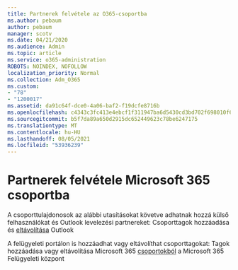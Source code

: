 ```yaml
---
title: Partnerek felvétele az O365-csoportba
ms.author: pebaum
author: pebaum
manager: scotv
ms.date: 04/21/2020
ms.audience: Admin
ms.topic: article
ms.service: o365-administration
ROBOTS: NOINDEX, NOFOLLOW
localization_priority: Normal
ms.collection: Adm_O365
ms.custom:
- "78"
- "1200017"
ms.assetid: da91c64f-dce0-4a06-baf2-f19dcfe8716b
ms.openlocfilehash: c4343c3fc413e4ebcf1f311947ba6d5430cd3bd702f698010f6ba20a0ff71280
ms.sourcegitcommit: b5f7da89a650d2915dc652449623c78be6247175
ms.translationtype: MT
ms.contentlocale: hu-HU
ms.lasthandoff: 08/05/2021
ms.locfileid: "53936239"
---
```

# <a name="add-contacts-to-a-microsoft-365-group"></a>Partnerek felvétele Microsoft 365 csoportba

A csoporttulajdonosok az alábbi utasításokat követve adhatnak hozzá külső felhasználókat és Outlook levelezési partnereket: Csoporttagok hozzáadása és [eltávolítása](https://support.office.com/article/3b650f4a-5c9b-4f94-a1bb-0cca4b1091de?wt.mc_id=add_contacts_group.aspx) Outlook
  
A felügyeleti portálon is hozzáadhat vagy eltávolíthat csoporttagokat: Tagok hozzáadása vagy eltávolítása Microsoft 365 [csoportokból](/microsoft-365/admin/create-groups/add-or-remove-members-from-groups) a Microsoft 365 Felügyeleti központ